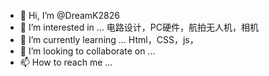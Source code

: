 - 👋 Hi, I’m @DreamK2826
- 👀 I’m interested in ...  电路设计，PC硬件，航拍无人机，相机
- 🌱 I’m currently learning ... Html，CSS，js，
- 💞️ I’m looking to collaborate on ...
- 📫 How to reach me ...

<!---
DreamK2826/DreamK2826 is a ✨ special ✨ repository because its `README.md` (this file) appears on your GitHub profile.
You can click the Preview link to take a look at your changes.
--->
